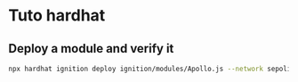 # Tuto hardhat 

## Deploy a module and verify it
```bash
npx hardhat ignition deploy ignition/modules/Apollo.js --network sepolia --verify
```

